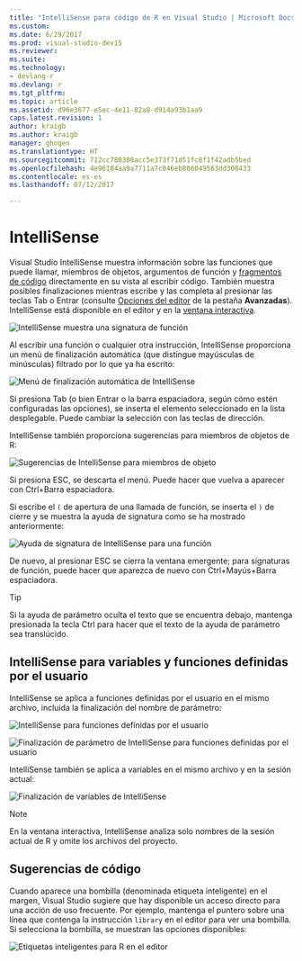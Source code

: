 ```yaml
---
title: "IntelliSense para código de R en Visual Studio | Microsoft Docs"
ms.custom: 
ms.date: 6/29/2017
ms.prod: visual-studio-dev15
ms.reviewer: 
ms.suite: 
ms.technology:
- devlang-r
ms.devlang: r
ms.tgt_pltfrm: 
ms.topic: article
ms.assetid: d96e3677-e5ec-4e11-82a8-d914a93b1aa9
caps.latest.revision: 1
author: kraigb
ms.author: kraigb
manager: ghogen
ms.translationtype: HT
ms.sourcegitcommit: 712cc780388acc5e373f71d51fc8f1f42adb5bed
ms.openlocfilehash: 4e96184aa9a7711a7c046eb886049563dd308433
ms.contentlocale: es-es
ms.lasthandoff: 07/12/2017

---
```


# <a name="intellisense"></a>IntelliSense

Visual Studio IntelliSense muestra información sobre las funciones que puede llamar, miembros de objetos, argumentos de función y [fragmentos de código](code-snippets.md) directamente en su vista al escribir código. También muestra posibles finalizaciones mientras escribe y las completa al presionar las teclas Tab o Entrar (consulte [Opciones del editor](code-editing.md#editor-options) de la pestaña **Avanzadas**). IntelliSense está disponible en el editor y en la [ventana interactiva](interactive-repl.md).

![IntelliSense muestra una signatura de función](media/intellisense-function-signature.png) 

Al escribir una función o cualquier otra instrucción, IntelliSense proporciona un menú de finalización automática (que distingue mayúsculas de minúsculas) filtrado por lo que ya ha escrito:

![Menú de finalización automática de IntelliSense](media/intellisense-auto-complete-menu.png)

Si presiona Tab (o bien Entrar o la barra espaciadora, según cómo estén configuradas las opciones), se inserta el elemento seleccionado en la lista desplegable. Puede cambiar la selección con las teclas de dirección. 

IntelliSense también proporciona sugerencias para miembros de objetos de R:
 
![Sugerencias de IntelliSense para miembros de objeto](media/intellisense-auto-complete-r-objects.png)
 
Si presiona ESC, se descarta el menú. Puede hacer que vuelva a aparecer con Ctrl+Barra espaciadora.

Si escribe el `(` de apertura de una llamada de función, se inserta el `)` de cierre y se muestra la ayuda de signatura como se ha mostrado anteriormente:

![Ayuda de signatura de IntelliSense para una función](media/intellisense-function-signature.png)

De nuevo, al presionar ESC se cierra la ventana emergente; para signaturas de función, puede hacer que aparezca de nuevo con Ctrl+Mayús+Barra espaciadora.

> [!Tip]
> Si la ayuda de parámetro oculta el texto que se encuentra debajo, mantenga presionada la tecla Ctrl para hacer que el texto de la ayuda de parámetro sea translúcido.

## <a name="intellisense-for-user-defined-functions-and-variables"></a>IntelliSense para variables y funciones definidas por el usuario

IntelliSense se aplica a funciones definidas por el usuario en el mismo archivo, incluida la finalización del nombre de parámetro:

![IntelliSense para funciones definidas por el usuario](media/intellisense-same-file-functions.png)

![Finalización de parámetro de IntelliSense para funciones definidas por el usuario](media/intellisense-parameter-completion.png)

IntelliSense también se aplica a variables en el mismo archivo y en la sesión actual:

![Finalización de variables de IntelliSense](media/intellisense-variable-completion.png)

> [!Note]
> En la ventana interactiva, IntelliSense analiza solo nombres de la sesión actual de R y omite los archivos del proyecto.

## <a name="code-suggestions"></a>Sugerencias de código

Cuando aparece una bombilla (denominada etiqueta inteligente) en el margen, Visual Studio sugiere que hay disponible un acceso directo para una acción de uso frecuente. Por ejemplo, mantenga el puntero sobre una línea que contenga la instrucción `library` en el editor para ver una bombilla. Si selecciona la bombilla, se muestran las opciones disponibles:

![Etiquetas inteligentes para R en el editor](media/intellisense-smart-tags.png)

